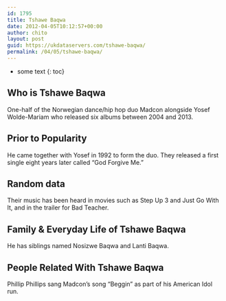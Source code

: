 ```yaml
---
id: 1795
title: Tshawe Baqwa
date: 2012-04-05T10:12:57+00:00
author: chito
layout: post
guid: https://ukdataservers.com/tshawe-baqwa/
permalink: /04/05/tshawe-baqwa/
---
```


* some text
{: toc}
          
          
## Who is  Tshawe Baqwa
                  
                  
                  
One-half of the Norwegian dance/hip hop duo Madcon alongside Yosef Wolde-Mariam who released six albums between 2004 and 2013.
                  
                
                
                
## Prior to Popularity 
                  
                  
                  
He came together with Yosef in 1992 to form the duo. They released a first single eight years later called &#8220;God Forgive Me.&#8221;
                  
                
                
                
## Random data 
                  
                  
                  
Their music has been heard in movies such as Step Up 3 and Just Go With It, and in the trailer for Bad Teacher.
                  
                
                
                
## Family & Everyday Life of Tshawe Baqwa
                  
                  
                  
He has siblings named Nosizwe Baqwa and Lanti Baqwa.
                  
                
                
                
## People Related With  Tshawe Baqwa
                  
                  
                  
Phillip Phillips sang Madcon&#8217;s song &#8220;Beggin&#8221; as part of his American Idol run.
                  
                
              
            
          
          
          
    
    
  
